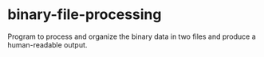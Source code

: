 # binary-file-processing
Program to process and organize the binary data in two files and produce a human-readable output. 
